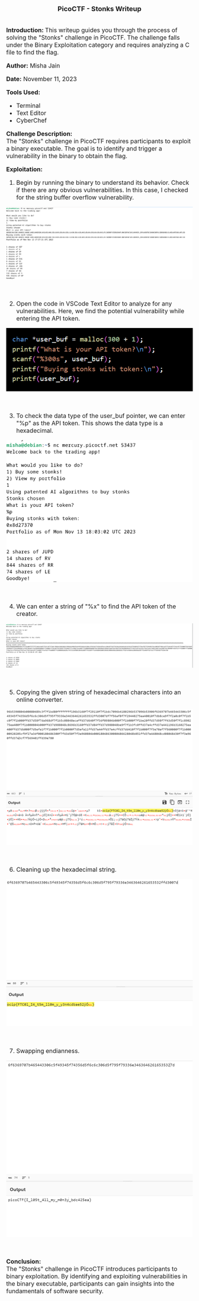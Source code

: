 <font size = '4'>
<center>
<b>
PicoCTF - Stonks Writeup 
</b>
</center>
</font>

<br>
<font size = '3'>

<b>Introduction: </b>
This writeup guides you through the process of solving the "Stonks" challenge in PicoCTF. The challenge falls under the Binary Exploitation category and requires analyzing a C file to find the flag.

<b>Author:</b> Misha Jain

<b>Date:</b> November 11, 2023

<b>Tools Used:</b><br>
- Terminal
- Text Editor
- CyberChef

<b>Challenge Description:</b><br>
The "Stonks" challenge in PicoCTF requires participants to exploit a binary executable. The goal is to identify and trigger a vulnerability in the binary to obtain the flag.

<b>Exploitation:</b><br>
1. Begin by running the binary to understand its behavior. Check if there are any obvious vulnerabilities. In this case, I checked for the string buffer overflow vulnerability.

<center>

![](<Pictures/Stonks - Basic_Vulnerabilities.png>)

</center><br>

2. Open the code in VSCode Text Editor to analyze for any vulnerabilities. Here, we find the potential vulnerability while entering the API token.

<center>

![](<Pictures/Stonks - API_Vulnerability.png>)

</center><br>

3. To check the data type of the user_buf pointer, we can enter "%p" as the API token. This shows the data type is a hexadecimal.

<center>

![](<Pictures/Stonks - Mod_p.png>)

</center><br>

4. We can enter a string of "%x" to find the API token of the creator.<br>

<center>

![](<Pictures/Stonks - Mod_x.png>)

</center><br>

5. Copying the given string of hexadecimal characters into an online converter.<br>

<center>

![](<Pictures/Stonks - Online_Converter.png>)

</center><br>

6. Cleaning up the hexadecimal string.<br>

<center>

![](<Pictures/Stonks - Cleaned_Up_String.png>)

</center><br>

7. Swapping endianness.<br>

<center>

![](<Pictures/Stonks - Swapping_Endianness.png>)

</center><br>

<b>Conclusion:</b><br>
The "Stonks" challenge in PicoCTF introduces participants to binary exploitation. By identifying and exploiting vulnerabilities in the binary executable, participants can gain insights into the fundamentals of software security.

</font>